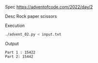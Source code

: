 Spec https://adventofcode.com/2022/day/2

Desc Rock paper scissors

Execution

```bash
./advent_02.py < input.txt
```

Output

```
Part 1 : 15422
Part 2: 15442
```

